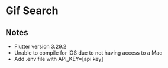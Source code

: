 # Gif Search

## Notes
- Flutter version 3.29.2
- Unable to compile for iOS due to not having access to a Mac
- Add .env file with API_KEY=[api key]
